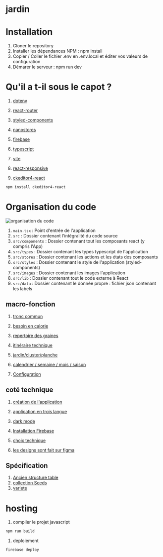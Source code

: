 # jardin

# Installation

1. Cloner le repository
1. Installer les dépendances NPM : npm install
1. Copier / Coller le fichier .env en .env.local et éditer vos valeurs de configuration
1. Démarer le serveur : npm run dev

# Qu'il a t-il sous le capot ?

1. [dotenv](https://github.com/motdotla/dotenv#readme)
1. [react-router](https://github.com/remix-run/react-router#readme)
1. [styled-components](https://styled-components.com/)
1. [nanostores](https://github.com/nanostores/nanostores#readme)
1. [firebase](https://firebase.google.com/)
1. [typescript](https://www.typescriptlang.org/)
1. [vite](https://github.com/vitejs/vite/tree/main/#readme)
1. [react-responsive](http://github.com/contra/react-responsive)

1. [ckeditor4-react](https://ckeditor.com/docs/ckeditor4/latest/index.html)

```sh
npm install ckeditor4-react
```

# Organisation du code

![organisation du code](../doc/images/organisation-code.png)

1. `main.tsx` : Point d'entrée de l'application
1. `src` : Dossier contenant l'intégralité du code source
1. `src/components` : Dossier contenant tout les composants react (y compris l'App)
1. `src/types` : Dossier contenant les types typescript de l'application
1. `src/stores` : Dossier contenant les actions et les états des composants
1. `src/styles` : Dossier contenant le style de l'application (styled-components)
1. `src/images` : Dossier contenant les images l'application
1. `src/lib` : Dossier contenant tout le code externe à React
1. `src/data` : Dossier contenant le donnée propre : fichier json contenant les labels

## macro-fonction

1. [tronc commun](./doc/troncCommun.md)

1. [besoin en calorie](./doc/besoinsCalorie.md)

1. [repertoire des graines](./doc/RepertoireGraine.md)

1. [itinéraire technique](./doc/itinéraireTechnique.md)

1. [jardin/cluster/planche](./doc/planche.md)

1. [calendrier / semaine / mois / saison](./doc/periode.md)

1. [Configuration](./doc/config.md)

## coté technique

1. [création de l'application](./doc/creation.md)

1. [application en trois langue](./doc/app-langue.md)
1. [dark mode](./doc/app-dark-mode/md)

1. [Installation Firebase](./doc/firebase-install.md)

1. [choix technique](./doc/choixTechnique.md)

1. [les designs sont fait sur figma](https://www.figma.com/file/A1Ix7uxonfjNDaqDJaDkjr/Jardin?node-id=0%3A1&t=DDHOCgCufe2RZp3m-0)

## Spécification

1. [Ancien structure table](./doc/old-table_definition.md)
1. [collection Seeds](./doc/definition-table-seed.md)
1. [variete](./doc/variety.md)

# hosting

1. compiler le projet javascript

```sh
npm run build
```

1. deploiement

```sh
firebase deploy
```
